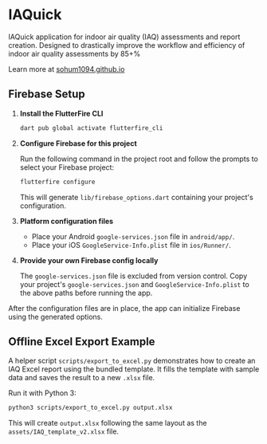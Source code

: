 # IAQuick
IAQuick application for indoor air quality (IAQ) assessments and report creation. Designed to drastically improve the workflow and efficiency of indoor air quality assessments by 85+%

Learn more at [sohum1094.github.io](url)

## Firebase Setup

1. **Install the FlutterFire CLI**

   ```bash
   dart pub global activate flutterfire_cli
   ```

2. **Configure Firebase for this project**

   Run the following command in the project root and follow the prompts to select your Firebase project:

   ```bash
   flutterfire configure
   ```

   This will generate `lib/firebase_options.dart` containing your project's configuration.

3. **Platform configuration files**

   - Place your Android `google-services.json` file in `android/app/`.
   - Place your iOS `GoogleService-Info.plist` file in `ios/Runner/`.

4. **Provide your own Firebase config locally**

   The `google-services.json` file is excluded from version control. Copy
   your project's `google-services.json` and `GoogleService-Info.plist`
   to the above paths before running the app.

After the configuration files are in place, the app can initialize Firebase using the generated options.

## Offline Excel Export Example

A helper script `scripts/export_to_excel.py` demonstrates how to create an IAQ Excel
report using the bundled template. It fills the template with sample data and
saves the result to a new `.xlsx` file.

Run it with Python 3:

```bash
python3 scripts/export_to_excel.py output.xlsx
```

This will create `output.xlsx` following the same layout as the
`assets/IAQ_template_v2.xlsx` file.
